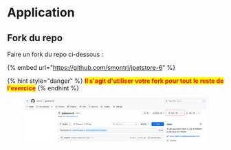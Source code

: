 # Application

## Fork du repo

Faire un fork du repo ci-dessous :

{% embed url="https://github.com/smontri/jpetstore-6" %}

{% hint style="danger" %}
<mark style="color:red;">**Il s'agit d'utiliser votre fork pour tout le reste de l'exercice**</mark>
{% endhint %}

<figure><img src="../.gitbook/assets/image (1) (1) (1).png" alt=""><figcaption></figcaption></figure>
